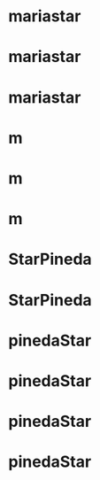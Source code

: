 # mariastar
# mariastar
# mariastar
# m
# m
# m
# StarPineda
# StarPineda
# pinedaStar
# pinedaStar
# pinedaStar
# pinedaStar
